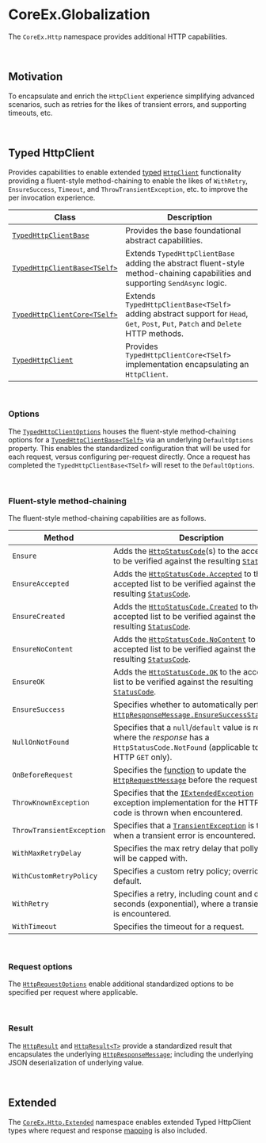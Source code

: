 ﻿# CoreEx.Globalization

The `CoreEx.Http` namespace provides additional HTTP capabilities.

<br/>

## Motivation

To encapsulate and enrich the `HttpClient` experience simplifying advanced scenarios, such as retries for the likes of transient errors, and supporting timeouts, etc.

<br/>

## Typed HttpClient

Provides capabilities to enable extended [typed](https://docs.microsoft.com/en-us/aspnet/core/fundamentals/http-requests#typed-clients) [`HttpClient`](https://learn.microsoft.com/en-us/dotnet/api/system.net.http.httpclient) functionality providing a fluent-style method-chaining to enable the likes of `WithRetry`, `EnsureSuccess`, `Timeout`, and `ThrowTransientException`, etc. to improve the per invocation experience.

Class | Description
-|-
[`TypedHttpClientBase`](./TypedHttpClientBase.cs) | Provides the base foundational abstract capabilities.
[`TypedHttpClientBase<TSelf>`](./TypedHttpClientBaseT.cs) | Extends `TypedHttpClientBase` adding the abstract fluent-style method-chaining capabilities and supporting `SendAsync` logic.
[`TypedHttpClientCore<TSelf>`](./TypedHttpClientCore.cs) | Extends `TypedHttpClientBase<TSelf>` adding abstract support for `Head`, `Get`, `Post`, `Put`, `Patch` and `Delete` HTTP methods.
[`TypedHttpClient`](./TypedHttpClient.cs) | Provides `TypedHttpClientCore<TSelf>` implementation encapsulating an `HttpClient`.

<br/>

### Options

The [`TypedHttpClientOptions`](./Extended/TypedHttpClientOptions.cs) houses the fluent-style method-chaining options for a [`TypedHttpClientBase<TSelf>`](./TypedHttpClientBaseT.cs) via an underlying `DefaultOptions` property. This enables the standardized configuration that will be used for each request, versus configuring per-request directly. Once a request has completed the `TypedHttpClientBase<TSelf>` will reset to the `DefaultOptions`.

<br/>

### Fluent-style method-chaining

The fluent-style method-chaining capabilities are as follows.

Method | Description
-|-
`Ensure` | Adds the [`HttpStatusCode`](https://learn.microsoft.com/en-us/dotnet/api/system.net.httpstatuscode)(s) to the accepted list to be verified against the resulting [`StatusCode`](https://learn.microsoft.com/en-us/dotnet/api/system.net.http.httpresponsemessage.statuscode).
`EnsureAccepted` | Adds the [`HttpStatusCode.Accepted`](https://learn.microsoft.com/en-us/dotnet/api/system.net.httpstatuscode#system-net-httpstatuscode-accepted) to the accepted list to be verified against the resulting [`StatusCode`](https://learn.microsoft.com/en-us/dotnet/api/system.net.http.httpresponsemessage.statuscode).
`EnsureCreated` | Adds the [`HttpStatusCode.Created`](https://learn.microsoft.com/en-us/dotnet/api/system.net.httpstatuscode#system-net-httpstatuscode-created) to the accepted list to be verified against the resulting [`StatusCode`](https://learn.microsoft.com/en-us/dotnet/api/system.net.http.httpresponsemessage.statuscode).
`EnsureNoContent` | Adds the [`HttpStatusCode.NoContent`](https://learn.microsoft.com/en-us/dotnet/api/system.net.httpstatuscode#system-net-httpstatuscode-nocontent) to the accepted list to be verified against the resulting [`StatusCode`](https://learn.microsoft.com/noconetnten-us/dotnet/api/system.net.http.httpresponsemessage.statuscode).
`EnsureOK` | Adds the [`HttpStatusCode.OK`](https://learn.microsoft.com/en-us/dotnet/api/system.net.httpstatuscode#system-net-httpstatuscode-ok) to the accepted list to be verified against the resulting [`StatusCode`](https://learn.microsoft.com/en-us/dotnet/api/system.net.http.httpresponsemessage.statuscode).
`EnsureSuccess` | Specifies whether to automatically perform a [`HttpResponseMessage.EnsureSuccessStatusCode`](https://learn.microsoft.com/en-us/dotnet/api/system.net.http.httpresponsemessage.ensuresuccessstatuscode).
`NullOnNotFound` | Specifies that a `null`/`default` value is returned where the _response_ has a `HttpStatusCode.NotFound` (applicable to an HTTP `GET` only).
`OnBeforeRequest` | Specifies the [function](https://learn.microsoft.com/en-us/dotnet/api/system.func-3) to update the [`HttpRequestMessage`](https://learn.microsoft.com/en-us/dotnet/api/system.net.http.httprequestmessage) before the request is sent. 
`ThrowKnownException` | Specifies that the [`IExtendedException`](../Abstractions/IExtendedException.cs) exception implementation for the HTTP status code is thrown when encountered.
`ThrowTransientException` | Specifies that a [`TransientException`](../TransientException.cs) is thrown when a transient error is encountered.
`WithMaxRetryDelay` | Specifies the max retry delay that polly retries will be capped with.
`WithCustomRetryPolicy` | Specifies a custom retry policy; overridding the default.
`WithRetry` | Specifies a retry, including count and delay seconds (exponential), where a transient error is encountered.
`WithTimeout` | Specifies the timeout for a request.

<br/>

### Request options

The [`HttpRequestOptions`](./HttpRequestOptions.cs) enable additional standardized options to be specified per request where applicable.

<br/>

### Result

The [`HttpResult`](./HttpResult.cs) and [`HttpResult<T>`](./HttpResultT.cs) provide a standardized result that encapsulates the underlying [`HttpResponseMessage`](https://learn.microsoft.com/en-us/dotnet/api/system.net.http.httpresponsemessage); including the underlying JSON deserialization of underlying value.

<br/>

## Extended

The [`CoreEx.Http.Extended`](./Extended) namespace enables extended Typed HttpClient types where request and response [mapping](../Mapping) is also included.
